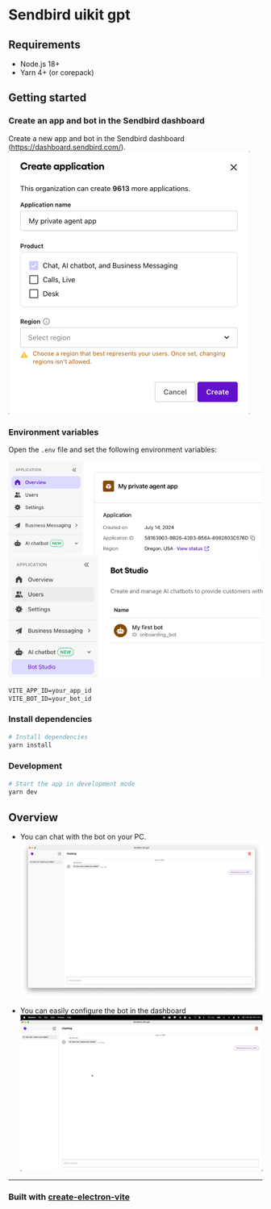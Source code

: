 # Sendbird uikit gpt

## Requirements

- Node.js 18+
- Yarn 4+ (or corepack)

## Getting started

### Create an app and bot in the Sendbird dashboard

Create a new app and bot in the Sendbird dashboard (https://dashboard.sendbird.com/).
![img](./screenshots/img.png)

### Environment variables

Open the `.env` file and set the following environment variables:

![app-id](./screenshots/img3.png)
![bot-id](./screenshots/img2.png)

```dotenv
VITE_APP_ID=your_app_id
VITE_BOT_ID=your_bot_id
```

### Install dependencies

```bash
# Install dependencies
yarn install
```

### Development

```bash
# Start the app in development mode
yarn dev
```

## Overview

- You can chat with the bot on your PC.
  ![screen](./screenshots/img4.png)

- You can easily configure the bot in the dashboard
  ![recording](./screenshots/record.gif)

---

### Built with [create-electron-vite](https://github.com/electron-vite/create-electron-vite)
